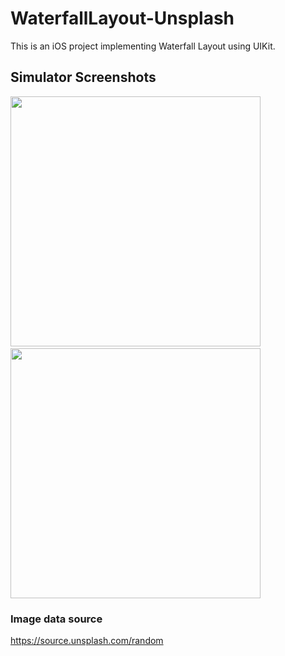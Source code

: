 # WaterfallLayout-Unsplash

This is an iOS project implementing Waterfall Layout using UIKit.

## Simulator Screenshots

<img src="https://user-images.githubusercontent.com/47253785/200255251-f75206a3-54f9-4e70-8a05-5345b92ac0ca.png" width="400">&emsp;&emsp;<img src="https://user-images.githubusercontent.com/47253785/200255265-9afe106a-08d4-49cc-89bc-c25a5dfd4727.png" width="400">



### Image data source

https://source.unsplash.com/random
